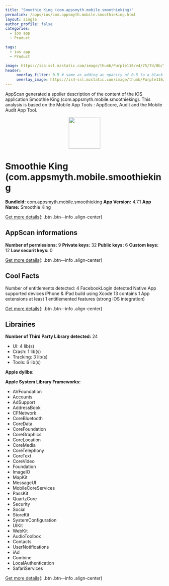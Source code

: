 ```yaml
---
title: "Smoothie King (com.appsmyth.mobile.smoothieking)"
permalink: /apps/ios/com.appsmyth.mobile.smoothieking.html
layout: single
author_profile: false
categories: 
  - ios app 
  - Product 

tags: 
  - ios app 
  - Product 

image: https://is4-ssl.mzstatic.com/image/thumb/Purple116/v4/75/7d/8b/757d8be5-a95d-4179-de6c-64c80a4b9cb4/AppIcon-1x_U007emarketing-0-7-0-85-220.png/512x512bb.jpg
header: 
     overlay_filter: 0.5 # same as adding an opacity of 0.5 to a black background
     overlay_image: https://is4-ssl.mzstatic.com/image/thumb/Purple116/v4/75/7d/8b/757d8be5-a95d-4179-de6c-64c80a4b9cb4/AppIcon-1x_U007emarketing-0-7-0-85-220.png/512x512bb.jpg
---
```

AppScan generated a spoiler description of the content of the iOS application Smoothie King (com.appsmyth.mobile.smoothieking). This analysis is based on the Mobile App Tools : AppScore, Audit and the Mobile Audit App Tool.

  
  
<div style="text-align: center;"><img src="https://is4-ssl.mzstatic.com/image/thumb/Purple116/v4/75/7d/8b/757d8be5-a95d-4179-de6c-64c80a4b9cb4/AppIcon-1x_U007emarketing-0-7-0-85-220.png/512x512bb.jpg" width="100" height="100"></div>  
  
# Smoothie King (com.appsmyth.mobile.smoothieking

**BundleId:** com.appsmyth.mobile.smoothieking
**App Version:** 4.7.1
**App Name:** Smoothie King


[Get more details](/pricing.html){: .btn .btn--info .align-center}  
  
## AppScan informations 

**Number of permissions:** 9
**Private keys:** 32
**Public keys:** 6
**Custom keys:** 12
**Low securit keys:** 0
  
[Get more details](/pricing.html){: .btn .btn--info .align-center}

## Cool Facts

Number of entitlements detected: 4
FacebookLogin detected
Native App
supported devices iPhone & iPad
build using Xcode 13
contains 1 App extensions
at least 1 entitlemented features (strong iOS integration)
  
[Get more details](/pricing.html){: .btn .btn--info .align-center}

## Librairies 
**Number of Third Party Library detected:** 24
- UI: 4 lib(s)
- Crash: 1 lib(s)
- Tracking: 3 lib(s)
- Tools: 6 lib(s)

**Apple dylibs:**


**Apple System Library Frameworks:**
- AVFoundation
- Accounts
- AdSupport
- AddressBook
- CFNetwork
- CoreBluetooth
- CoreData
- CoreFoundation
- CoreGraphics
- CoreLocation
- CoreMedia
- CoreTelephony
- CoreText
- CoreVideo
- Foundation
- ImageIO
- MapKit
- MessageUI
- MobileCoreServices
- PassKit
- QuartzCore
- Security
- Social
- StoreKit
- SystemConfiguration
- UIKit
- WebKit
- AudioToolbox
- Contacts
- UserNotifications
- iAd
- Combine
- LocalAuthentication
- SafariServices


  
[Get more details](/pricing.html){: .btn .btn--info .align-center}

